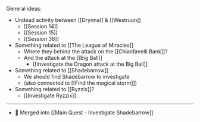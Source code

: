 General ideas:
- Undead activity between [[Drynna]] & [[Westruun]]
	- [[Session 14]]
	- [[Session 15]]
	- [[Session 36]]
- Something related to [[The League of Miracles]]
	- Where they behind the attack on the [[Chianfanelli Bank]]?
	- And the attack at the [[Big Ball]]
		- [[Investigate the Dragon attack at the Big Ball]]
- Something related to [[Shadebarrow]]
	- We should find Shadebarrow to investigate
	- (also connected to [[Find the magical storm]])
- Something related to [[Ryzzix]]?
	- [[Investigate Ryzzix]]
---
- 🔀 Merged into [[Main Quest - Investigate Shadebarrow]]